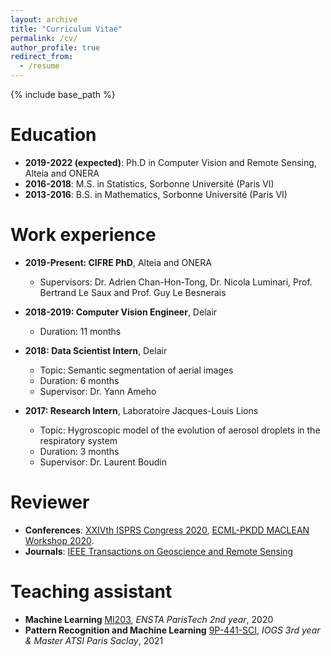 ```yaml
---
layout: archive
title: "Curriculum Vitae"
permalink: /cv/
author_profile: true
redirect_from:
  - /resume
---
```


{% include base_path %}

Education
======
* **2019-2022 (expected)**: Ph.D in Computer Vision and Remote Sensing, Alteia and ONERA
* **2016-2018**: M.S. in Statistics, Sorbonne Université (Paris VI)
* **2013-2016**: B.S. in Mathematics, Sorbonne Université (Paris VI)


Work experience
======
* **2019-Present: CIFRE PhD**, Alteia and ONERA
  * Supervisors: Dr. Adrien Chan-Hon-Tong, Dr. Nicola Luminari, Prof. Bertrand Le Saux and Prof.  Guy Le Besnerais

* **2018-2019: Computer Vision Engineer**, Delair
  * Duration: 11 months

* **2018: Data Scientist Intern**, Delair
  * Topic: Semantic segmentation of aerial images
  * Duration: 6 months
  * Supervisor: Dr. Yann Ameho

* **2017: Research Intern**, Laboratoire Jacques-Louis Lions
  * Topic: Hygroscopic model of the evolution of aerosol droplets in the respiratory system
  * Duration: 3 months
  * Supervisor: Dr. Laurent Boudin
  
<!-- Main skills
======
* Programming: Python, Pytorch, OpenCV, PyQGIS, R
* Tools: Git, Docker, LaTeX, Linux
* Languages: French, English -->

  
Reviewer
======
* **Conferences**:  [XXIVth ISPRS Congress 2020](http://www.isprs2020-nice.com/), [ECML-PKDD MACLEAN Workshop 2020](https://sites.google.com/view/maclean2020/home?authuser=0).
* **Journals**: [IEEE Transactions on Geoscience and Remote Sensing](https://ieeexplore.ieee.org/xpl/RecentIssue.jsp?punumber=36)


Teaching assistant
======
* **Machine Learning** [MI203](https://synapses.ensta-paris.fr/catalogue/2020-2021/ue/239/MI203-apprentissage-automatique-machine-learning), *ENSTA ParisTech 2nd year*, 2020
* **Pattern Recognition and Machine Learning** [9P-441-SCI](https://synapses.institutoptique.fr/catalogue/2020-2021/ue/278/9P-441-SCI-apprentissage-et-reconnaissance-de-formes), *IOGS 3rd year & Master ATSI Paris Saclay*, 2021
